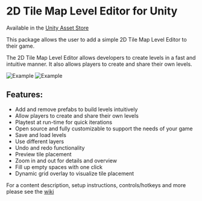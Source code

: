 # 2D Tile Map Level Editor for Unity

Available in the [Unity Asset Store](https://www.assetstore.unity3d.com/en/#!/content/90420)

This package allows the user to add a simple 2D Tile Map Level Editor to their game.  

The 2D Tile Map Level Editor allows developers to create levels in a fast and intuitive manner. It also allows players to create and share their own levels.

![Example](https://github.com/GracesGames/2DTileMapLevelEditor/blob/master/Images/Version_1.1/Platformer%20Preview.png)
![Example](https://github.com/GracesGames/2DTileMapLevelEditor/blob/master/Images/Version_1.1/Sokoban%20Preview.png)

## Features:

- Add and remove prefabs to build levels intuitively
- Allow players to create and share their own levels
- Playtest at run-time for quick iterations
- Open source and fully customizable to support the needs of your game
- Save and load levels
- Use different layers
- Undo and redo functionality
- Preview tile placement
- Zoom in and out for details and overview
- Fill up empty spaces with one click
- Dynamic grid overlay to visualize tile placement

For a content description, setup instructions, controls/hotkeys and more please see the [wiki](https://github.com/GracesGames/2DTileMapLevelEditor/wiki)
